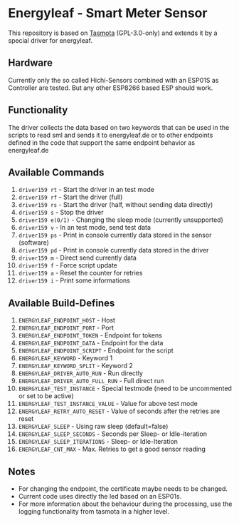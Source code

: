 # Energyleaf - Smart Meter Sensor
This repository is based on [Tasmota](https://github.com/arendst/Tasmota) (GPL-3.0-only) and extends it by a special driver for energyleaf.

## Hardware

Currently only the so called Hichi-Sensors combined with an ESP01S as Controller are tested. But any other ESP8266 based ESP should work. 

## Functionality

The driver collects the data based on two keywords that can be used in the scripts to read sml and sends it to energyleaf.de or to other endpoints defined in the code that support the same endpoint behavior as energyleaf.de

## Available Commands

<ol>
	<li><code>driver159 rt</code> - Start the driver in an test mode</li>
	<li><code>driver159 rf</code> - Start the driver (full)</li>
	<li><code>driver159 rs</code> - Start the driver (half, without sending data directly)</li>
	<li><code>driver159 s</code> - Stop the driver</li>
	<li><code>driver159 e(0/1)</code> - Changing the sleep mode (currently unsupported)</li>
	<li><code>driver159 v</code> - In an test mode, send test data</li>
	<li><code>driver159 ps</code> - Print in console currently data stored in the sensor (software)</li>
    	<li><code>driver159 pd</code> - Print in console currently data stored in the driver</li>
    	<li><code>driver159 m</code> - Direct send currently data</li>
    	<li><code>driver159 f</code> - Force script update</li>
    	<li><code>driver159 a</code> - Reset the counter for retries</li>
    	<li><code>driver159 i</code> - Print some informations</li>
</ol>

## Available Build-Defines

<ol>
	<li><code>ENERGYLEAF_ENDPOINT_HOST</code> - Host</li>
	<li><code>ENERGYLEAF_ENDPOINT_PORT</code> - Port</li>
	<li><code>ENERGYLEAF_ENDPOINT_TOKEN</code> - Endpoint for tokens</li>
	<li><code>ENERGYLEAF_ENDPOINT_DATA</code> - Endpoint for the data</li>
	<li><code>ENERGYLEAF_ENDPOINT_SCRIPT</code> - Endpoint for the script</li>
	<li><code>ENERGYLEAF_KEYWORD</code> - Keyword 1</li>
	<li><code>ENERGYLEAF_KEYWORD_SPLIT</code> - Keyword 2</li>
    	<li><code>ENERGYLEAF_DRIVER_AUTO_RUN</code> - Run directly</li>
    	<li><code>ENERGYLEAF_DRIVER_AUTO_FULL_RUN</code> - Full direct run</li>
    	<li><code>ENERGYLEAF_TEST_INSTANCE</code> - Special testmode (need to be uncommented or set to be active)</li>
    	<li><code>ENERGYLEAF_TEST_INSTANCE_VALUE</code> - Value for above test mode</li>
    	<li><code>ENERGYLEAF_RETRY_AUTO_RESET</code> - Value of seconds after the retries are reset</li>
    	<li><code>ENERGYLEAF_SLEEP</code> - Using raw sleep (default=false)</li>
    	<li><code>ENERGYLEAF_SLEEP_SECONDS</code> - Seconds per Sleep- or Idle-iteration</li>
    	<li><code>ENERGYLEAF_SLEEP_ITERATIONS</code> - Sleep- or Idle-Iteration</li>
    	<li><code>ENERGYLEAF_CNT_MAX</code> - Max. Retries to get a good sensor reading</li>
</ol>


## Notes

- For changing the endpoint, the certificate maybe needs to be changed.
- Current code uses directly the led based on an ESP01s.
- For more information about the behaviour during the processing, use the logging functionality from tasmota in a higher level.
